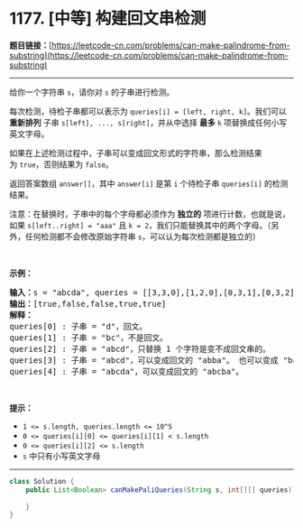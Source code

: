 # 1177. [中等] 构建回文串检测

**题目链接：**[https://leetcode-cn.com/problems/can-make-palindrome-from-substring](https://leetcode-cn.com/problems/can-make-palindrome-from-substring)

---

<div class="content__1Y2H">
 <div class="notranslate">
  <p>给你一个字符串&nbsp;<code>s</code>，请你对&nbsp;<code>s</code>&nbsp;的子串进行检测。</p> 
  <p>每次检测，待检子串都可以表示为&nbsp;<code>queries[i] = [left, right, k]</code>。我们可以 <strong>重新排列</strong> 子串&nbsp;<code>s[left], ..., s[right]</code>，并从中选择 <strong>最多</strong> <code>k</code>&nbsp;项替换成任何小写英文字母。&nbsp;</p> 
  <p>如果在上述检测过程中，子串可以变成回文形式的字符串，那么检测结果为&nbsp;<code>true</code>，否则结果为&nbsp;<code>false</code>。</p> 
  <p>返回答案数组&nbsp;<code>answer[]</code>，其中&nbsp;<code>answer[i]</code>&nbsp;是第&nbsp;<code>i</code>&nbsp;个待检子串&nbsp;<code>queries[i]</code>&nbsp;的检测结果。</p> 
  <p>注意：在替换时，子串中的每个字母都必须作为 <strong>独立的</strong> 项进行计数，也就是说，如果&nbsp;<code>s[left..right] = "aaa"</code>&nbsp;且&nbsp;<code>k = 2</code>，我们只能替换其中的两个字母。（另外，任何检测都不会修改原始字符串 <code>s</code>，可以认为每次检测都是独立的）</p> 
  <p>&nbsp;</p> 
  <p><strong>示例：</strong></p> 
  <pre class="language-text"><strong>输入：</strong>s = "abcda", queries = [[3,3,0],[1,2,0],[0,3,1],[0,3,2],[0,4,1]]
<strong>输出：</strong>[true,false,false,true,true]
<strong>解释：</strong>
queries[0] : 子串 = "d"，回文。
queries[1] :&nbsp;子串 = "bc"，不是回文。
queries[2] :&nbsp;子串 = "abcd"，只替换 1 个字符是变不成回文串的。
queries[3] :&nbsp;子串 = "abcd"，可以变成回文的 "abba"。 也可以变成 "baab"，先重新排序变成 "bacd"，然后把 "cd" 替换为 "ab"。
queries[4] :&nbsp;子串 = "abcda"，可以变成回文的 "abcba"。
</pre> 
  <p>&nbsp;</p> 
  <p><strong>提示：</strong></p> 
  <ul> 
   <li><code>1 &lt;= s.length,&nbsp;queries.length&nbsp;&lt;= 10^5</code></li> 
   <li><code>0 &lt;= queries[i][0] &lt;= queries[i][1] &lt;&nbsp;s.length</code></li> 
   <li><code>0 &lt;= queries[i][2] &lt;= s.length</code></li> 
   <li><code>s</code> 中只有小写英文字母</li> 
  </ul> 
 </div>
</div>

---

```java
class Solution {
    public List<Boolean> canMakePaliQueries(String s, int[][] queries) {
        
    }
}
```